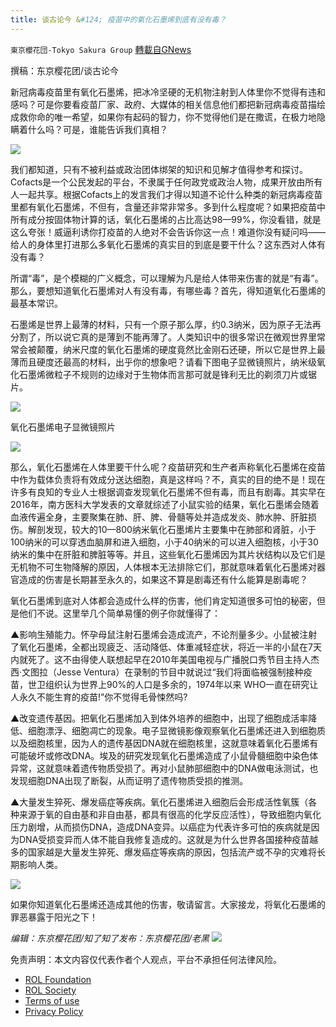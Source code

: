 ```yaml
---
title: 谈古论今 &#124; 疫苗中的氧化石墨烯到底有没有毒？
---
```

`東京櫻花団-Tokyo Sakura Group` [轉載自GNews](https://gnews.org/zh-hans/2469643/)

撰稿：东京樱花团/谈古论今
 
新冠病毒疫苗里有氧化石墨烯，把冰冷坚硬的无机物注射到人体里你不觉得有违和感吗？可是你要看疫苗厂家、政府、大媒体的相关信息他们都把新冠病毒疫苗描绘成救你命的唯一希望，如果你有起码的智力，你不觉得他们是在撒谎，在极力地隐瞒着什么吗？可是，谁能告诉我们真相？
 
![](https://assets.gnews.org/wp-content/uploads/2022/05/谈古论今-疫苗中的氧化石墨烯到底有没有毒？.jpg)
 
我们都知道，只有不被利益或政治团体绑架的知识和见解才值得参考和探讨。Cofacts是一个公民发起的平台，不隶属于任何政党或政治人物，成果开放由所有人一起共享。根据Cofacts上的发言我们才得以知道不论什么种类的新冠病毒疫苗里都有氧化石墨烯，不但有，含量还非常非常多。多到什么程度呢？如果把疫苗中所有成分按固体物计算的话，氧化石墨烯的占比高达98—99%，你没看错，就是这么夸张！威逼利诱你打疫苗的人绝对不会告诉你这一点！难道你没有疑问吗——给人的身体里打进那么多氧化石墨烯的真实目的到底是要干什么？这东西对人体有没有毒？
 
所谓“毒”，是个模糊的广义概念，可以理解为凡是给人体带来伤害的就是“有毒”。那么，要想知道氧化石墨烯对人有没有毒，有哪些毒？首先，得知道氧化石墨烯的最基本常识。
 
石墨烯是世界上最薄的材料，只有一个原子那么厚，约0.3纳米，因为原子无法再分割了，所以说它真的是薄到不能再薄了。人类知识中的很多常识在微观世界里常常会被颠覆，纳米尺度的氧化石墨烯的硬度竟然比金刚石还硬，所以它是世界上最薄而且硬度还最高的材料，出乎你的想象吧？请看下图电子显微镜照片，纳米级氧化石墨烯微粒子不规则的边缘对于生物体而言那可就是锋利无比的剃须刀片或锯片。
 
![](https://assets.gnews.org/wp-content/uploads/2022/05/谈古论今疫苗中的氧化石墨烯到底有没有毒？2.png)
 
氧化石墨烯电子显微镜照片
 
![](https://assets.gnews.org/wp-content/uploads/2022/05/谈古论今疫苗中的氧化石墨烯到底有没有毒？3.jpg)
 
那么，氧化石墨烯在人体里要干什么呢？疫苗研究和生产者声称氧化石墨烯在疫苗中作为载体负责将有效成分送达细胞，真是这样吗？不，真实的目的绝不是！现在许多有良知的专业人士根据调查发现氧化石墨烯不但有毒，而且有剧毒。其实早在2016年，南方医科大学发表的文章就综述了小鼠实验的结果，氧化石墨烯会随着血液传遍全身，主要聚集在肺、肝、脾、骨髓等处并造成发炎、肺水肿、肝脏损伤。解剖发现，较大的10—800纳米氧化石墨烯片主要集中在肺部和肾脏，小于100纳米的可以穿透血脑屏和进入细胞，小于40纳米的可以进入细胞核，小于30纳米的集中在肝脏和脾脏等等。并且，这些氧化石墨烯因为其片状结构以及它们是无机物不可生物降解的原因，人体根本无法排除它们，那就意味着氧化石墨烯对器官造成的伤害是长期甚至永久的，如果这不算是剧毒还有什么能算是剧毒呢？
 
氧化石墨烯到底对人体都会造成什么样的伤害，他们肯定知道很多可怕的秘密，但是他们不说。这里举几个简单易懂的例子你就懂得了：
 
▲影响生殖能力。怀孕母鼠注射石墨烯会造成流产，不论剂量多少。小鼠被注射了氧化石墨烯，全都出现疲乏、活动降低、体重减轻症状，将近一半的小鼠在7天内就死了。这不由得使人联想起早在2010年美国电视与广播脱口秀节目主持人杰西·文图拉（Jesse Ventura）在录制的节目中就说过“我们将面临被强制接种疫苗，世卫组织认为世界上90%的人口是多余的，1974年以来 WHO一直在研究让人永久不能生育的疫苗!”你不觉得毛骨悚然吗?
 
▲改变遗传基因。把氧化石墨烯加入到体外培养的细胞中，出现了细胞成活率降低、细胞漂浮、细胞凋亡的现象。电子显微镜影像观察氧化石墨烯还进入到细胞质以及细胞核里，因为人的遗传基因DNA就在细胞核里，这就意味着氧化石墨烯有可能破坏或修改DNA。埃及的研究发现氧化石墨烯造成了小鼠骨髓细胞中染色体异常，这就意味着遗传物质受损了。再对小鼠肺部细胞中的DNA做电泳测试，也发现细胞DNA出现了断裂，从而证明了遗传物质受损的推测。
 
▲大量发生猝死、爆发癌症等疾病。氧化石墨烯进入细胞后会形成活性氧簇（各种来源于氧的自由基和非自由基，都具有很高的化学反应活性），导致细胞内氧化压力剧增，从而损伤DNA，造成DNA变异。以癌症为代表许多可怕的疾病就是因为DNA受损变异而人体不能自我修复造成的。这就是为什么世界各国接种疫苗越多的国家越是大量发生猝死、爆发癌症等疾病的原因，包括流产或不孕的灾难将长期影响人类。
 
![](https://assets.gnews.org/wp-content/uploads/2022/05/谈古论今-疫苗中的氧化石墨烯到底有没有毒？4.jpg)
 
如果你知道氧化石墨烯还造成其他的伤害，敬请留言。大家接龙，将氧化石墨烯的罪恶暴露于阳光之下！
 
*编辑：东京樱花团/知了知了发布：东京樱花团/老黑*
 ![](https://assets.gnews.org/wp-content/uploads/2022/05/二维码.jpg) 

免责声明：本文内容仅代表作者个人观点，平台不承担任何法律风险。
  
- [ROL Foundation](https://rolfoundation.org/)
- [ROL Society](https://rolsociety.org/)
- [Terms of use](https://gnews.org/terms-of-use-3/)
- [Privacy Policy](https://gnews.org/privacy-policy/)
